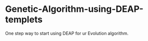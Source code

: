 # Genetic-Algorithm-using-DEAP-templets
One step way to start using DEAP for ur Evolution algorithm.
